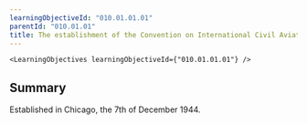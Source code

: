 ```yaml
---
learningObjectiveId: "010.01.01.01"
parentId: "010.01.01"
title: The establishment of the Convention on International Civil Aviation
---
```


```tsx eval
<LearningObjectives learningObjectiveId={"010.01.01.01"} />
```

## Summary

Established in Chicago, the 7th of December 1944.
